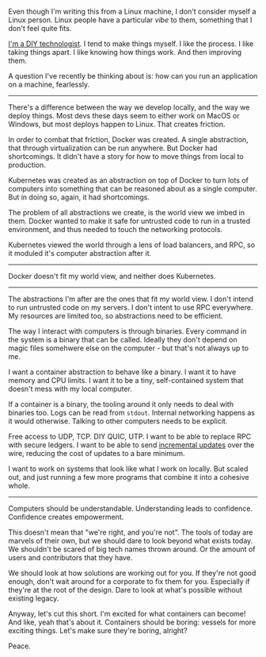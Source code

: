 Even though I'm writing this from a Linux machine, I don't consider myself a
Linux person. Linux people have a particular _vibe_ to them, something that I
don't feel quite fits.

[I'm a DIY technologist](https://yoshuawuyts.com). I tend to make things myself.
I like the process. I like taking things apart. I like knowing how things work.
And then improving them.

A question I've recently be thinking about is: how can you run an application on
a machine, fearlessly.

---

There's a difference between the way we develop locally, and the way we deploy
things. Most devs these days seem to either work on MacOS or Windows, but most
deploys happen to Linux. That creates friction.

In order to combat that friction, Docker was created. A single abstraction, that
through virtualization can be run anywhere. But Docker had shortcomings. It
didn't have a story for how to move things from local to production.

Kubernetes was created as an abstraction on top of Docker to turn lots of
computers into something that can be reasoned about as a single computer. But in
doing so, again, it had shortcomings.

The problem of all abstractions we create, is the world view we imbed in them.
Docker wanted to make it safe for untrusted code to run in a trusted
environment, and thus needed to touch the networking protocols.

Kubernetes viewed the world through a lens of load balancers, and RPC, so it
moduled it's computer abstraction after it.

---

Docker doesn't fit my world view, and neither does Kubernetes.

---

The abstractions I'm after are the ones that fit my world view. I don't intend
to run untrusted code on my servers. I don't intent to use RPC everywhere. My
resources are limited too, so abstractions need to be efficient.

The way I interact with computers is through binaries. Every command in the
system is a binary that can be called. Ideally they don't depend on magic files
somehwere else on the computer - but that's not always up to me.

I want a container abstraction to behave like a binary. I want it to have memory
and CPU limits. I want it to be a tiny, self-contained system that doesn't mess
with my local computer.

If a container is a binary, the tooling around it only needs to deal with
binaries too. Logs can be read from `stdout`. Internal networking happens as it
would otherwise. Talking to other computers needs to be explicit.

Free access to UDP, TCP. DIY QUIC, UTP. I want to be able to replace RPC with
secure ledgers. I want to be able to send [incremental
updates](https://en.wikipedia.org/wiki/Rabin_fingerprint) over the wire,
reducing the cost of updates to a bare minimum.

I want to work on systems that look like what I work on locally.
But scaled out, and just running a few more programs that combine it into a
cohesive whole.

---

Computers should be understandable. Understanding leads to confidence.
Confidence creates empowerment.

This doesn't mean that "we're right, and you're not". The tools of today are
marvels of their own, but we should dare to look beyond what exists today. We
shouldn't be scared of big tech names thrown around. Or the amount of users and
contributors that they have.

We should look at how solutions are working out for you. If they're not good
enough, don't wait around for a corporate to fix them for you. Especially if
they're at the root of the design. Dare to look at what's possible without
existing legacy.

Anyway, let's cut this short. I'm excited for what containers can become! And
like, yeah that's about it. Containers should be boring: vessels for more
exciting things. Let's make sure they're boring, alright?

Peace.
